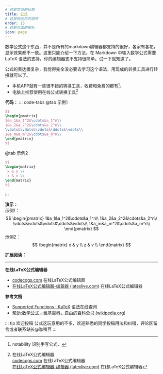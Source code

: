 ```yaml
---
# 这是文章的标题
title: 公式
# 这是侧边栏的顺序
order: 13
# 这是页面的图标
icon: page
---
```

数学公式这个东西，并不是所有的markdown编辑器都支持的很好，各家有各花，显示效果都不一致。这里只能介绍一下方法。在 Markdown 中输入数学公式需要 LaTeX 语法的支持，你的编辑器支不支持很简单。试一下就知道了。

公式的表达很复杂，我觉得完全没必要去学习这个语法，用现成的转换工具进行转换就可以了。
- 手机APP就有一些很不错的转换工具，收费和免费的都有[^app]。
- 电脑上推荐使用在线公式转换工具[^online]

**代码：**
::: code-tabs
@tab 示例1
```LaTeX
$$
\begin{pmatrix}
1&a_1&a_1^2&\cdots&a_1^n\\
1&a_2&a_2^2&\cdots&a_2^n\\
\vdots&\vdots&\vdots&\ddots&\vdots\\
1&a_m&a_m^2&\cdots&a_m^n\\
\end{pmatrix}
$$
```
@tab 示例2
```LaTeX
$$
\begin{matrix}   
 x & y \\   
 z & v \\  
\end{matrix}
$$
```
:::


**演示：**  
示例1：
$$
\begin{pmatrix}
1&a_1&a_1^2&\cdots&a_1^n\\
1&a_2&a_2^2&\cdots&a_2^n\\
\vdots&\vdots&\vdots&\ddots&\vdots\\
1&a_m&a_m^2&\cdots&a_m^n\\
\end{pmatrix}
$$
示例2：
$$
\begin{matrix}   
 x & y \\   
 z & v \\  
\end{matrix}
$$


**扩展阅读：**

---
**在线LaTeX公式编辑器**
- [codecogs.com](https://editor.codecogs.com/) 在线LaTeX公式编辑器
- [在线LaTeX公式编辑器-编辑器 (latexlive.com)](https://www.latexlive.com/) 在线LaTeX公式编辑器

**参考文档**
- [Supported Functions · KaTeX](https://katex.org/docs/supported.html) 语法在线查询
- [帮助:数学公式 - 维基百科，自由的百科全书 (wikipedia.org)](https://zh.wikipedia.org/wiki/Help:%E6%95%B0%E5%AD%A6%E5%85%AC%E5%BC%8F)

[^app]:  notability 识别手写公式、
[^online]:  在线LaTeX公式编辑器  
[codecogs.com](https://editor.codecogs.com/) 在线LaTeX公式编辑器  
[在线LaTeX公式编辑器-编辑器 (latexlive.com)](https://www.latexlive.com/) 在线LaTeX公式编辑器

::: tip 欢迎投稿
公式这玩意用的不多，欢迎熟悉的同学投稿用法和纠错，评论区留言或者联系站长@咖啡豆
:::